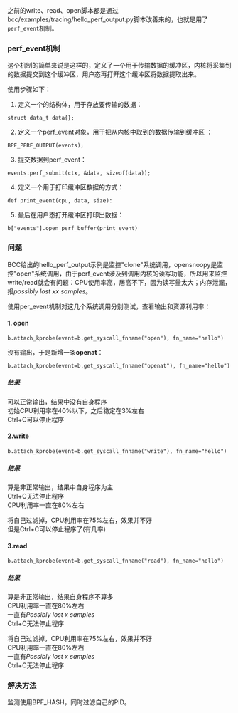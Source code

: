 之前的write、read、open脚本都是通过bcc/examples/tracing/hello_perf_output.py脚本改善来的，也就是用了`perf_event`机制。
### perf_event机制
这个机制的简单来说是这样的，定义了一个用于传输数据的缓冲区，内核将采集到的数据提交到这个缓冲区，用户态再打开这个缓冲区将数据提取出来。

使用步骤如下：
1. 定义一个的结构体，用于存放要传输的数据：
```
struct data_t data{};
```
2. 定义一个perf_event对象，用于把从内核中取到的数据传输到缓冲区 ：
```
BPF_PERF_OUTPUT(events);
```
3. 提交数据到perf_event：
```
events.perf_submit(ctx, &data, sizeof(data));
```
4. 定义一个用于打印缓冲区数据的方式：
```
def print_event(cpu, data, size):
```
5. 最后在用户态打开缓冲区打印出数据：
```
b["events"].open_perf_buffer(print_event)
```

### 问题
BCC给出的hello_perf_output示例是监控"clone"系统调用，opensnoopy是监控"open"系统调用，由于perf_event涉及到调用内核的读写功能，所以用来监控write/read就会有问题：CPU使用率高，居高不下，因为读写量太大；内存泄漏，报*possibly lost xx samples*。

使用per_event机制对这几个系统调用分别测试，查看输出和资源利用率：
#### 1. open
```
b.attach_kprobe(event=b.get_syscall_fnname("open"), fn_name="hello")
```
没有输出，于是新增一条**openat**：
```
b.attach_kprobe(event=b.get_syscall_fnname("openat"), fn_name="hello")
```
##### 结果
可以正常输出，结果中没有自身程序  
初始CPU利用率在40%以下，之后稳定在3%左右  
Ctrl+C可以停止程序  

#### 2.write
```
b.attach_kprobe(event=b.get_syscall_fnname("write"), fn_name="hello")
```
##### 结果
算是非正常输出，结果中自身程序为主  
Ctrl+C无法停止程序  
CPU利用率一直在80%左右  

将自己过滤掉，CPU利用率在75%左右，效果并不好  
但是Ctrl+C可以停止程序了(有几率)  

#### 3.read
```
b.attach_kprobe(event=b.get_syscall_fnname("read"), fn_name="hello")
```
##### 结果
算是非正常输出，结果自身程序不算多  
CPU利用率一直在80%左右  
一直有*Possibly lost x samples*  
Ctrl+C无法停止程序  

将自己过滤掉，CPU利用率在75%左右，效果并不好  
CPU利用率一直在80%左右  
一直有*Possibly lost x samples*  
Ctrl+C无法停止程序  

### 解决方法
监测使用BPF_HASH，同时过滤自己的PID。